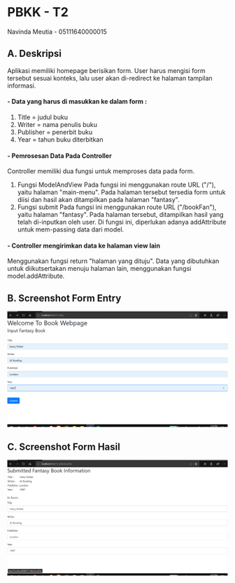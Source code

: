 # PBKK - T2
Navinda Meutia - 05111640000015

## A. Deskripsi 
Aplikasi memiliki homepage berisikan form. User harus mengisi form tersebut sesuai konteks, lalu user akan di-redirect ke halaman tampilan informasi.

#### - Data yang harus di masukkan ke dalam form :
1. Title = judul buku
2. Writer = nama penulis buku
3. Publisher = penerbit buku
4. Year = tahun buku diterbitkan

#### - Pemrosesan Data Pada Controller
Controller memiliki dua fungsi untuk memproses data pada form. 
1. Fungsi ModelAndView
Pada fungsi ini menggunakan route URL ("/"), yaitu halaman "main-menu". Pada halaman tersebut tersedia form untuk diisi dan hasil akan ditampilkan pada halaman "fantasy".
2. Fungsi submit
Pada fungsi ini menggunakan route URL ("/bookFan"), yaitu halaman "fantasy". Pada halaman tersebut, ditampilkan hasil yang telah di-inputkan oleh user. Di fungsi ini, diperlukan adanya addAttribute untuk mem-passing data dari model.
	
#### - Controller mengirimkan data ke halaman view lain
Menggunakan fungsi return "halaman yang dituju". Data yang dibutuhkan untuk diikutsertakan menuju halaman lain, menggunakan fungsi model.addAttribute.

## B. Screenshot Form Entry
![SS-entry](ss1.PNG)

## C. Screenshot Form Hasil
![SS-hasil](ss2.PNG)


